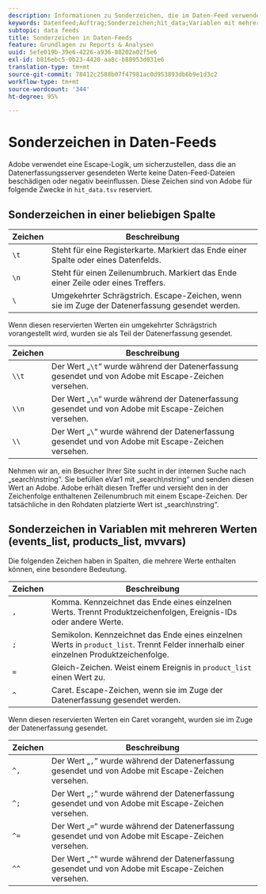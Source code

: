 ```yaml
---
description: Informationen zu Sonderzeichen, die im Daten-Feed verwendet werden.
keywords: Datenfeed;Auftrag;Sonderzeichen;hit_data;Variablen mit mehreren Werten;Ereignis_Liste;products_Liste;mvvars
subtopic: data feeds
title: Sonderzeichen in Daten-Feeds
feature: Grundlagen zu Reports & Analysen
uuid: 5efe019b-39e6-4226-a936-88202a02f5e6
exl-id: b816ebc5-0b23-4420-aa8c-b88953d031e6
translation-type: tm+mt
source-git-commit: 78412c2588b07f47981ac0d953893db6b9e1d3c2
workflow-type: tm+mt
source-wordcount: '344'
ht-degree: 95%

---
```


# Sonderzeichen in Daten-Feeds

Adobe verwendet eine Escape-Logik, um sicherzustellen, dass die an Datenerfassungsserver gesendeten Werte keine Daten-Feed-Dateien beschädigen oder negativ beeinflussen. Diese Zeichen sind von Adobe für folgende Zwecke in `hit_data.tsv` reserviert.

## Sonderzeichen in einer beliebigen Spalte

| Zeichen | Beschreibung |
|--- |--- |
| `\t` | Steht für eine Registerkarte. Markiert das Ende einer Spalte oder eines Datenfelds. |
| `\n` | Steht für einen Zeilenumbruch. Markiert das Ende einer Zeile oder eines Treffers. |
| `\` | Umgekehrter Schrägstrich. Escape-Zeichen, wenn sie im Zuge der Datenerfassung gesendet werden. |

Wenn diesen reservierten Werten ein umgekehrter Schrägstrich vorangestellt wird, wurden sie als Teil der Datenerfassung gesendet.

| Zeichen | Beschreibung |
|--- |--- |
| `\\t` | Der Wert „`\t`“ wurde während der Datenerfassung gesendet und von Adobe mit Escape-Zeichen versehen. |
| `\\n` | Der Wert „`\n`“ wurde während der Datenerfassung gesendet und von Adobe mit Escape-Zeichen versehen. |
| `\\` | Der Wert „`\`“ wurde während der Datenerfassung gesendet und von Adobe mit Escape-Zeichen versehen. |

Nehmen wir an, ein Besucher Ihrer Site sucht in der internen Suche nach „search\nstring“. Sie befüllen eVar1 mit „search\nstring“ und senden diesen Wert an Adobe. Adobe erhält diesen Treffer und versieht den in der Zeichenfolge enthaltenen Zeilenumbruch mit einem Escape-Zeichen. Der tatsächliche in den Rohdaten platzierte Wert ist „search\\nstring“.

## Sonderzeichen in Variablen mit mehreren Werten (events_list, products_list, mvvars)

Die folgenden Zeichen haben in Spalten, die mehrere Werte enthalten können, eine besondere Bedeutung.

| Zeichen | Beschreibung |
|--- |--- |
| `,` | Komma. Kennzeichnet das Ende eines einzelnen Werts. Trennt Produktzeichenfolgen, Ereignis-IDs oder andere Werte. |
| `;` | Semikolon. Kennzeichnet das Ende eines einzelnen Werts in `product_list`. Trennt Felder innerhalb einer einzelnen Produktzeichenfolge. |
| `=` | Gleich-Zeichen. Weist einem Ereignis in `product_list` einen Wert zu. |
| `^` | Caret. Escape-Zeichen, wenn sie im Zuge der Datenerfassung gesendet werden. |

Wenn diesen reservierten Werten ein Caret vorangeht, wurden sie im Zuge der Datenerfassung gesendet.

| Zeichen | Beschreibung |
|--- |--- |
| `^,` | Der Wert „`,`“ wurde während der Datenerfassung gesendet und von Adobe mit Escape-Zeichen versehen. |
| `^;` | Der Wert „`;`“ wurde während der Datenerfassung gesendet und von Adobe mit Escape-Zeichen versehen. |
| `^=` | Der Wert „`=`“ wurde während der Datenerfassung gesendet und von Adobe mit Escape-Zeichen versehen. |
| `^^` | Der Wert „`^`“ wurde während der Datenerfassung gesendet und von Adobe mit Escape-Zeichen versehen. |
